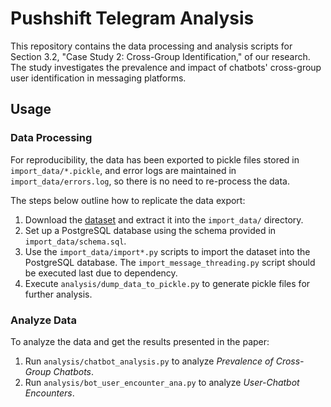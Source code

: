 # Pushshift Telegram Analysis

This repository contains the data processing and analysis scripts for Section 3.2, "Case Study 2: Cross-Group Identification," of our research. The study investigates the prevalence and impact of chatbots' cross-group user identification in messaging platforms.

## Usage

### Data Processing
For reproducibility, the data has been exported to pickle files stored in `import_data/*.pickle`, and error logs are maintained in `import_data/errors.log`, so there is no need to re-process the data.

The steps below outline how to replicate the data export:

1. Download the [dataset](https://zenodo.org/records/3607497) and extract it into the `import_data/` directory.
2. Set up a PostgreSQL database using the schema provided in `import_data/schema.sql`.
3. Use the `import_data/import*.py` scripts to import the dataset into the PostgreSQL database. The `import_message_threading.py` script should be executed last due to dependency.
4. Execute `analysis/dump_data_to_pickle.py` to generate pickle files for further analysis.

### Analyze Data
To analyze the data and get the results presented in the paper:
1. Run `analysis/chatbot_analysis.py` to analyze *Prevalence of Cross-Group Chatbots*.
2. Run `analysis/bot_user_encounter_ana.py` to analyze *User-Chatbot Encounters*.
